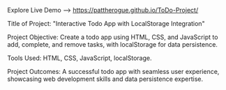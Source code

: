 Explore Live Demo --> https://pattherogue.github.io/ToDo-Project/

Title of Project: "Interactive Todo App with LocalStorage Integration"

Project Objective:
Create a todo app using HTML, CSS, and JavaScript to add, complete, and remove tasks, with localStorage for data persistence.

Tools Used:
HTML, CSS, JavaScript, localStorage.

Project Outcomes:
A successful todo app with seamless user experience, showcasing web development skills and data persistence expertise.
